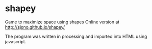 # shapey
Game to maximize space using shapes
Online version at http://sjono.github.io/shapey/

The program was written in processing and imported into HTML using javascript.

